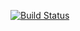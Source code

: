 [![Build Status](https://travis-ci.org/mdisalvo/grndctl.svg)](https://travis-ci.org/mdisalvo/grndctl)
